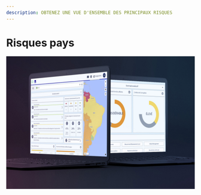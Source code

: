 ```yaml
---
description: OBTENEZ UNE VUE D'ENSEMBLE DES PRINCIPAUX RISQUES
---
```


# Risques pays

![](../.gitbook/assets/ci-cover%20%281%29.JPG)


